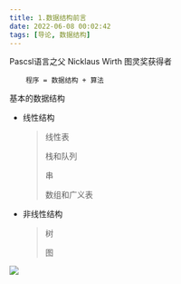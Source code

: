 ```yaml
---
title: 1.数据结构前言
date: 2022-06-08 00:02:42
tags: [导论, 数据结构]
---
```


Pascsl语言之父 Nicklaus Wirth  图灵奖获得者  

        程序 = 数据结构 + 算法  

基本的数据结构 

* 线性结构

  > 线性表
  >
  > 栈和队列
  >
  > 串
  >
  > 数组和广义表  
* 非线性结构  
  > 树
  >
  > 图
  
  

![](http://codekenan.icu/img/1.数据结构的重要性.png)
